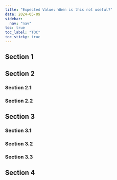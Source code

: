 ```yaml
---
title: "Expected Value: When is this not useful?"
date: 2024-05-09
sidebar:
  nav: "nav"
toc: true
toc_label: "TOC"
toc_sticky: true
---
```

## Section 1

## Section 2
### Section 2.1
### Section 2.2


## Section 3
### Section 3.1
### Section 3.2
### Section 3.3

## Section 4
